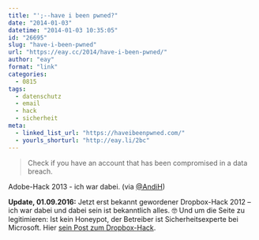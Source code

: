 ```yaml
---
title: "';--have i been pwned?"
date: "2014-01-03"
datetime: "2014-01-03 10:35:05"
id: "26695"
slug: "have-i-been-pwned"
url: "https://eay.cc/2014/have-i-been-pwned/"
author: "eay"
format: "link"
categories:
  - 0815
tags:
  - datenschutz
  - email
  - hack
  - sicherheit
meta:
  - linked_list_url: "https://haveibeenpwned.com/"
  - yourls_shorturl: "http://eay.li/2bc"
---
```


> Check if you have an account that has been compromised in a data breach.

Adobe-Hack 2013 - ich war dabei. (via [@AndiH](https://twitter.com/AndiH/status/419024936620265472))

**Update, 01.09.2016:** Jetzt erst bekannt gewordener Dropbox-Hack 2012 – ich war dabei und dabei sein ist bekanntlich alles. 🤓 Und um die Seite zu legitimieren: Ist kein Honeypot, der Betreiber ist Sicherheitsexperte bei Microsoft. Hier [sein Post zum Dropbox-Hack](https://www.troyhunt.com/the-dropbox-hack-is-real/).
